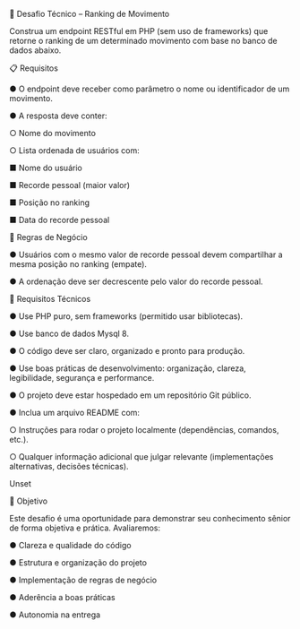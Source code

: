 🧠 Desafio Técnico – Ranking de Movimento

Construa um endpoint RESTful em PHP (sem uso de frameworks) que retorne o ranking
de um determinado movimento com base no banco de dados abaixo.

📋 Requisitos

● O endpoint deve receber como parâmetro o nome ou identificador de um movimento.

● A resposta deve conter:

○ Nome do movimento

○ Lista ordenada de usuários com:

■ Nome do usuário

■ Recorde pessoal (maior valor)

■ Posição no ranking

■ Data do recorde pessoal

📌 Regras de Negócio

● Usuários com o mesmo valor de recorde pessoal devem compartilhar a mesma
posição no ranking (empate).

● A ordenação deve ser decrescente pelo valor do recorde pessoal.

🧰 Requisitos Técnicos

● Use PHP puro, sem frameworks (permitido usar bibliotecas).

● Use banco de dados Mysql 8.

● O código deve ser claro, organizado e pronto para produção.

● Use boas práticas de desenvolvimento: organização, clareza, legibilidade, segurança
e performance.

● O projeto deve estar hospedado em um repositório Git público.

● Inclua um arquivo README com:

○ Instruções para rodar o projeto localmente (dependências, comandos, etc.).

○ Qualquer informação adicional que julgar relevante (implementações
alternativas, decisões técnicas).

Unset

🎯 Objetivo

Este desafio é uma oportunidade para demonstrar seu conhecimento sênior de forma
objetiva e prática. Avaliaremos:

● Clareza e qualidade do código

● Estrutura e organização do projeto

● Implementação de regras de negócio

● Aderência a boas práticas

● Autonomia na entrega